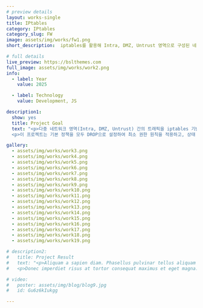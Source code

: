```yaml
---
# preview details
layout: works-single
title: IPtables
category: IPtables 
category_slug: FW
image: assets/img/works/fw1.png
short_description:  iptables를 활용해 Intra, DMZ, Untrust 영역으로 구성된 네트워크 환경에서 다양한 보안 정책(기본 DROP 설정, 상태기반 정책, 특정 서비스 접근 허용 등)을 스크립트로 구현하여 트래픽을 제어하는 방화벽 시스템 구축 프로젝트를 설명한 자료입니다.

# full details
live_preview: https://bslthemes.com
full_image: assets/img/works/work2.png
info:
  - label: Year
    value: 2025

  - label: Technology
    value: Development, JS

description1:
  show: yes
  title: Project Goal
  text: "<p>다중 네트워크 영역(Intra, DMZ, Untrust) 간의 트래픽을 iptables 기반 방화벽 정책으로 제어함으로써, 불필요한 접근을 차단하고 필요한 통신만을 허용하는 보안 시스템을 구현하기</p>
  <p>이 프로젝트는 기본 정책을 모두 DROP으로 설정하여 최소 권한 원칙을 적용하고, 상태 기반 정책으로 정상적인 응답 트래픽만 허용하며, SSH·HTTP·DNS 등 특정 서비스에 대해 지정된 IP나 영역만 접근할 수 있도록 제어하고, 이러한 방화벽 정책을 쉘 스크립트로 자동화하여 관리 효율성을 높이며, 실제 네트워크 구성과 정책 설정을 통해 방화벽의 동작 원리와 보안 적용 방법을 실습을 통해 체득하는 것을 목표로 한다.</p>"

gallery:
  - assets/img/works/work3.png
  - assets/img/works/work4.png
  - assets/img/works/work5.png
  - assets/img/works/work6.png
  - assets/img/works/work7.png
  - assets/img/works/work8.png
  - assets/img/works/work9.png
  - assets/img/works/work10.png
  - assets/img/works/work11.png
  - assets/img/works/work12.png
  - assets/img/works/work13.png
  - assets/img/works/work14.png
  - assets/img/works/work15.png
  - assets/img/works/work16.png
  - assets/img/works/work17.png
  - assets/img/works/work18.png
  - assets/img/works/work19.png

# description2:
#   title: Project Result
#   text: "<p>Aliquam a sapien diam. Phasellus pulvinar tellus aliquam eleifend consectetur. Sed bibendum leo quis rutrum aliquetmorbi.</p>
#   <p>Donec imperdiet risus at tortor consequat maximus et eget magna. Cras ornare sagittis augue, id sollicitudin justo tristique ut. Nullam ex enim, euismod vel bibendum ultrices, fringilla vel eros. Donec euismod leo lectus, et euismod metus euismod sed. Quisque quis suscipit ipsum, at pellentesque velit. Duis a congue sem.</p>"

# video:
#   poster: assets/img/blog/blog9.jpg
#   id: Gu6z6kIukgg

---
```

